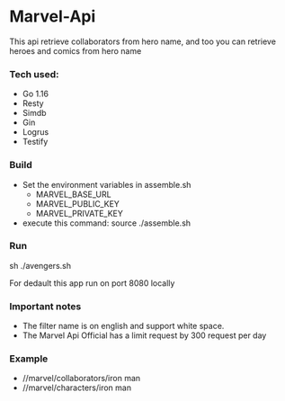 # Marvel-Api

This api retrieve collaborators from hero name, and too you can retrieve heroes and comics from hero name

### Tech used:
- Go 1.16
- Resty
- Simdb
- Gin
- Logrus
- Testify

### Build
- Set the environment variables in assemble.sh 
  - MARVEL_BASE_URL
  - MARVEL_PUBLIC_KEY
  - MARVEL_PRIVATE_KEY
- execute this command: source ./assemble.sh

### Run
sh ./avengers.sh

For dedault this app run on port 8080 locally

### Important notes
- The filter name is on english and support white space.
- The Marvel Api Official has a limit request by 300 request per day

### Example

- /<host>/marvel/collaborators/iron man
- /<host>/marvel/characters/iron man